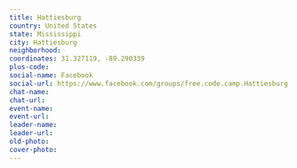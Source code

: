 ```yaml
---
title: Hattiesburg
country: United States
state: Mississippi
city: Hattiesburg
neighborhood: 
coordinates: 31.327119, -89.290339
plus-code:
social-name: Facebook
social-url: https://www.facebook.com/groups/free.code.camp.Hattiesburg
chat-name:
chat-url:
event-name:
event-url:
leader-name:
leader-url:
old-photo: 
cover-photo:
---
```

